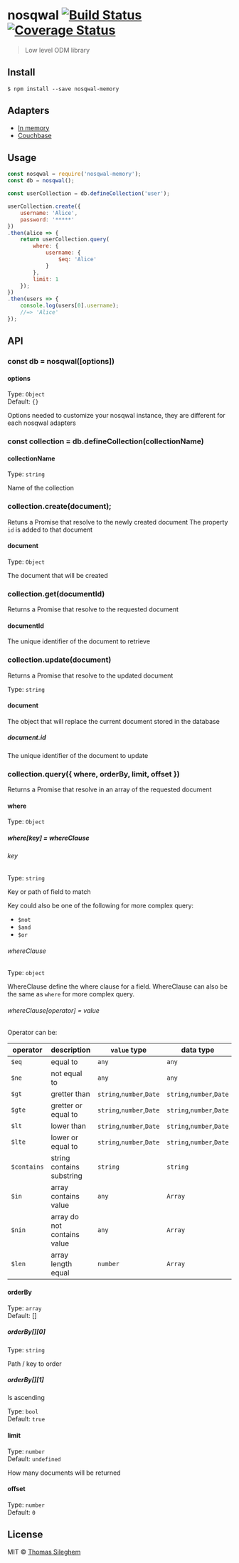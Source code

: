 # nosqwal [![Build Status](https://travis-ci.org/mastilver/nosqwal.svg?branch=master)](https://travis-ci.org/mastilver/nosqwal) [![Coverage Status](https://coveralls.io/repos/github/mastilver/nosqwal/badge.svg?branch=master)](https://coveralls.io/github/mastilver/nosqwal?branch=master)

> Low level ODM library


## Install

```
$ npm install --save nosqwal-memory
```

## Adapters

- [In memory](https://www.npmjs.com/package/nosqwal-memory)
- [Couchbase](https://github.com/mastilver/nosqwal-couchbase)

## Usage

```js
const nosqwal = require('nosqwal-memory');
const db = nosqwal();

const userCollection = db.defineCollection('user');

userCollection.create({
    username: 'Alice',
    password: '*****'
})
.then(alice => {
    return userCollection.query(
        where: {
            username: {
                $eq: 'Alice'
            }
        },
        limit: 1
    });
})
.then(users => {
    console.log(users[0].username);
    //=> 'Alice'
});
```


## API


### const db = nosqwal([options])

#### options

Type: `Object`<br>
Default: `{}`

Options needed to customize your nosqwal instance, they are different for each nosqwal adapters


### const collection = db.defineCollection(collectionName)

#### collectionName

Type: `string`

Name of the collection

### collection.create(document);

Retuns a Promise that resolve to the newly created document
The property `id` is added to that document

#### document

Type: `Object`<br>

The document that will be created


### collection.get(documentId)

Returns a Promise that resolve to the requested document

#### documentId

The unique identifier of the document to retrieve

### collection.update(document)

Returns a Promise that resolve to the updated document

Type: `string`

#### document

The object that will replace the current document stored in the database

##### document.id

The unique identifier of the document to update


### collection.query({ where, orderBy, limit, offset })

Returns a Promise that resolve in an array of the requested document

#### where

Type: `Object`

##### where[key] = whereClause

###### key

Type: `string`

Key or path of field to match

Key could also be one of the following for more complex query:
- `$not`
- `$and`
- `$or`

###### whereClause

Type: `object`

WhereClause define the where clause for a field. WhereClause can also be the same as `where` for more complex query.

###### whereClause[operator] = value

Operator can be:

| operator | description | `value` type | data type |
|----------|-------------|--------------|-----------|
| `$eq` | equal to | `any` | `any` |
| `$ne` | not equal to | `any` | `any` |
| `$gt` | gretter than | `string`,`number`,`Date` | `string`,`number`,`Date` |
| `$gte` | gretter or equal to | `string`,`number`,`Date` | `string`,`number`,`Date` |
| `$lt` | lower than | `string`,`number`,`Date` | `string`,`number`,`Date` |
| `$lte` | lower or equal to | `string`,`number`,`Date` | `string`,`number`,`Date` |
| `$contains` | string contains substring | `string` | `string` |
| `$in` | array contains value | `any` | `Array` |
| `$nin` | array do not contains value | `any` | `Array` |
| `$len` | array length equal | `number` | `Array` |

#### orderBy

Type: `array`<br>
Default: []

##### orderBy[][0]

Type: `string`<br>

Path / key to order

##### orderBy[][1]

Is ascending

Type: `bool`<br>
Default: `true`

#### limit

Type: `number`<br>
Default: `undefined`

How many documents will be returned

#### offset

Type: `number`<br>
Default: `0`

## License

MIT © [Thomas Sileghem](http://mastilver.com)
